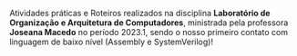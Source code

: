 Atividades práticas e Roteiros realizados na disciplina **Laboratório de Organização e Arquitetura de Computadores**, ministrada pela professora **Joseana Macedo** no período 2023.1, sendo o nosso primeiro contato com linguagem de baixo nível (Assembly e SystemVerilog)!
